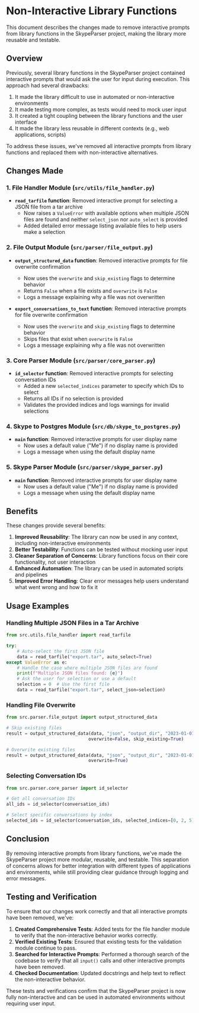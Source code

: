 # Non-Interactive Library Functions

This document describes the changes made to remove interactive prompts from library functions in the SkypeParser project, making the library more reusable and testable.

## Overview

Previously, several library functions in the SkypeParser project contained interactive prompts that would ask the user for input during execution. This approach had several drawbacks:

1. It made the library difficult to use in automated or non-interactive environments
2. It made testing more complex, as tests would need to mock user input
3. It created a tight coupling between the library functions and the user interface
4. It made the library less reusable in different contexts (e.g., web applications, scripts)

To address these issues, we've removed all interactive prompts from library functions and replaced them with non-interactive alternatives.

## Changes Made

### 1. File Handler Module (`src/utils/file_handler.py`)

- **`read_tarfile` function**: Removed interactive prompt for selecting a JSON file from a tar archive
  - Now raises a `ValueError` with available options when multiple JSON files are found and neither `select_json` nor `auto_select` is provided
  - Added detailed error message listing available files to help users make a selection

### 2. File Output Module (`src/parser/file_output.py`)

- **`output_structured_data` function**: Removed interactive prompts for file overwrite confirmation
  - Now uses the `overwrite` and `skip_existing` flags to determine behavior
  - Returns `False` when a file exists and `overwrite` is `False`
  - Logs a message explaining why a file was not overwritten

- **`export_conversations_to_text` function**: Removed interactive prompts for file overwrite confirmation
  - Now uses the `overwrite` and `skip_existing` flags to determine behavior
  - Skips files that exist when `overwrite` is `False`
  - Logs a message explaining why a file was not overwritten

### 3. Core Parser Module (`src/parser/core_parser.py`)

- **`id_selector` function**: Removed interactive prompts for selecting conversation IDs
  - Added a new `selected_indices` parameter to specify which IDs to select
  - Returns all IDs if no selection is provided
  - Validates the provided indices and logs warnings for invalid selections

### 4. Skype to Postgres Module (`src/db/skype_to_postgres.py`)

- **`main` function**: Removed interactive prompts for user display name
  - Now uses a default value ("Me") if no display name is provided
  - Logs a message when using the default display name

### 5. Skype Parser Module (`src/parser/skype_parser.py`)

- **`main` function**: Removed interactive prompts for user display name
  - Now uses a default value ("Me") if no display name is provided
  - Logs a message when using the default display name

## Benefits

These changes provide several benefits:

1. **Improved Reusability**: The library can now be used in any context, including non-interactive environments
2. **Better Testability**: Functions can be tested without mocking user input
3. **Cleaner Separation of Concerns**: Library functions focus on their core functionality, not user interaction
4. **Enhanced Automation**: The library can be used in automated scripts and pipelines
5. **Improved Error Handling**: Clear error messages help users understand what went wrong and how to fix it

## Usage Examples

### Handling Multiple JSON Files in a Tar Archive

```python
from src.utils.file_handler import read_tarfile

try:
    # Auto-select the first JSON file
    data = read_tarfile("export.tar", auto_select=True)
except ValueError as e:
    # Handle the case where multiple JSON files are found
    print(f"Multiple JSON files found: {e}")
    # Ask the user for selection or use a default
    selection = 0  # Use the first file
    data = read_tarfile("export.tar", select_json=selection)
```

### Handling File Overwrite

```python
from src.parser.file_output import output_structured_data

# Skip existing files
result = output_structured_data(data, "json", "output_dir", "2023-01-01",
                               overwrite=False, skip_existing=True)

# Overwrite existing files
result = output_structured_data(data, "json", "output_dir", "2023-01-01",
                               overwrite=True)
```

### Selecting Conversation IDs

```python
from src.parser.core_parser import id_selector

# Get all conversation IDs
all_ids = id_selector(conversation_ids)

# Select specific conversations by index
selected_ids = id_selector(conversation_ids, selected_indices=[0, 2, 5])
```

## Conclusion

By removing interactive prompts from library functions, we've made the SkypeParser project more modular, reusable, and testable. This separation of concerns allows for better integration with different types of applications and environments, while still providing clear guidance through logging and error messages.

## Testing and Verification

To ensure that our changes work correctly and that all interactive prompts have been removed, we've:

1. **Created Comprehensive Tests**: Added tests for the file handler module to verify that the non-interactive behavior works correctly.
2. **Verified Existing Tests**: Ensured that existing tests for the validation module continue to pass.
3. **Searched for Interactive Prompts**: Performed a thorough search of the codebase to verify that all `input()` calls and other interactive prompts have been removed.
4. **Checked Documentation**: Updated docstrings and help text to reflect the non-interactive behavior.

These tests and verifications confirm that the SkypeParser project is now fully non-interactive and can be used in automated environments without requiring user input.